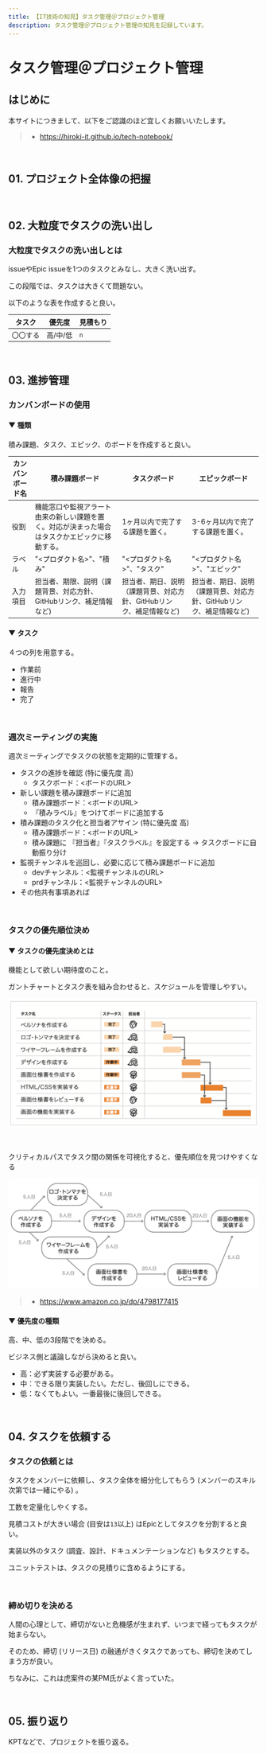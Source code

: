 ```yaml
---
title: 【IT技術の知見】タスク管理＠プロジェクト管理
description: タスク管理＠プロジェクト管理の知見を記録しています。
---
```


# タスク管理＠プロジェクト管理

## はじめに

本サイトにつきまして、以下をご認識のほど宜しくお願いいたします。

> - https://hiroki-it.github.io/tech-notebook/

<br>

## 01. プロジェクト全体像の把握

<br>

## 02. 大粒度でタスクの洗い出し

### 大粒度でタスクの洗い出しとは

issueやEpic issueを1つのタスクとみなし、大きく洗い出す。

この段階では、タスクは大きくて問題ない。

以下のような表を作成すると良い。

| タスク   | 優先度   | 見積もり |
| -------- | -------- | -------- |
| 〇〇する | 高/中/低 | `n`      |

<br>

## 03. 進捗管理

### カンバンボードの使用

#### ▼ 種類

積み課題、タスク、エピック、のボードを作成すると良い。

| カンバンボード名 | 積み課題ボード                                                                                 | タスクボード                                                        | エピックボード                                                       |
| ---------------- | ---------------------------------------------------------------------------------------------- | ------------------------------------------------------------------- | -------------------------------------------------------------------- |
| 役割             | 機能窓口や監視アラート由来の新しい課題を置く。対応が決まった場合はタスクかエピックに移動する。 | 1ヶ月以内で完了する課題を置く。                                     | 3-6ヶ月以内で完了する課題を置く。                                    |
| ラベル           | "<プロダクト名>"、"積み"                                                                       | "<プロダクト名>"、"タスク"                                          | "<プロダクト名>"、"エピック"                                         |
| 入力項目         | 担当者、期限、説明（課題背景、対応方針、GitHubリンク、補足情報など)                            | 担当者、期日、説明（課題背景、対応方針、GitHubリンク、補足情報など) | 担当者、期日、説明 （課題背景、対応方針、GitHubリンク、補足情報など) |

#### ▼ タスク

４つの列を用意する。

- 作業前
- 進行中
- 報告
- 完了

<br>

### 週次ミーティングの実施

週次ミーティングでタスクの状態を定期的に管理する。

- タスクの進捗を確認 (特に優先度 高)
  - タスクボード：<ボードのURL>
- 新しい課題を積み課題ボードに追加
  - 積み課題ボード：<ボードのURL>
  - 『積みラベル』をつけてボードに追加する
- 積み課題のタスク化と担当者アサイン (特に優先度 高)
  - 積み課題ボード：<ボードのURL>
  - 積み課題に 『担当者』『タスクラベル』を設定する → タスクボードに自動振り分け
- 監視チャンネルを巡回し、必要に応じて積み課題ボードに追加
  - devチャンネル：<監視チャンネルのURL>
  - prdチャンネル：<監視チャンネルのURL>
- その他共有事項あれば

<br>

### タスクの優先順位決め

#### ▼ タスクの優先度決めとは

機能として欲しい期待度のこと。

ガントチャートとタスク表を組み合わせると、スケジュールを管理しやすい。

![gantt-chart_table](https://raw.githubusercontent.com/hiroki-it/tech-notebook-images/master/images/gantt-chart_table.png)

<br>

クリティカルパスでタスク間の関係を可視化すると、優先順位を見つけやすくなる

![critical-path](https://raw.githubusercontent.com/hiroki-it/tech-notebook-images/master/images/critical-path.png)

> - https://www.amazon.co.jp/dp/4798177415

#### ▼ 優先度の種類

高、中、低の3段階でを決める。

ビジネス側と議論しながら決めると良い。

- 高：必ず実装する必要がある。
- 中：できる限り実装したい。ただし、後回しにできる。
- 低：なくてもよい。一番最後に後回しできる。

<br>

## 04. タスクを依頼する

### タスクの依頼とは

タスクをメンバーに依頼し、タスク全体を細分化してもらう (メンバーのスキル次第では一緒にやる) 。

工数を定量化しやくする。

見積コストが大きい場合 (目安は`13`以上) はEpicとしてタスクを分割すると良い。

実装以外のタスク (調査、設計、ドキュメンテーションなど) もタスクとする。

ユニットテストは、タスクの見積りに含めるようにする。

<br>

### 締め切りを決める

人間の心理として、締切がないと危機感が生まれず、いつまで経ってもタスクが始まらない。

そのため、締切 (リリース日) の融通がきくタスクであっても、締切を決めてしまう方が良い。

ちなみに、これは虎案件の某PM氏がよく言っていた。

<br>

## 05. 振り返り

KPTなどで、プロジェクトを振り返る。

<br>
